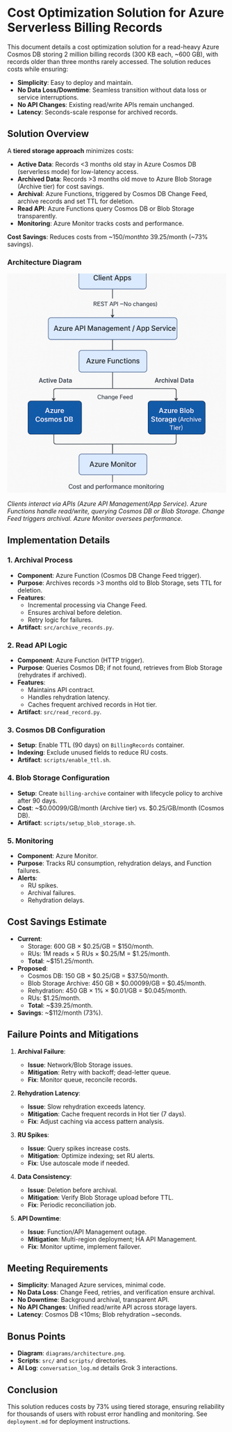 # Cost Optimization Solution for Azure Serverless Billing Records

This document details a cost optimization solution for a read-heavy Azure Cosmos DB storing 2 million billing records (300 KB each, ~600 GB), with records older than three months rarely accessed. The solution reduces costs while ensuring:
- **Simplicity**: Easy to deploy and maintain.
- **No Data Loss/Downtime**: Seamless transition without data loss or service interruptions.
- **No API Changes**: Existing read/write APIs remain unchanged.
- **Latency**: Seconds-scale response for archived records.

## Solution Overview

A **tiered storage approach** minimizes costs:
- **Active Data**: Records <3 months old stay in Azure Cosmos DB (serverless mode) for low-latency access.
- **Archived Data**: Records >3 months old move to Azure Blob Storage (Archive tier) for cost savings.
- **Archival**: Azure Functions, triggered by Cosmos DB Change Feed, archive records and set TTL for deletion.
- **Read API**: Azure Functions query Cosmos DB or Blob Storage transparently.
- **Monitoring**: Azure Monitor tracks costs and performance.

**Cost Savings**: Reduces costs from ~$150/month to ~$39.25/month (~73% savings).

### Architecture Diagram

![Architecture Diagram](diagrams/architecture.png)

*Clients interact via APIs (Azure API Management/App Service). Azure Functions handle read/write, querying Cosmos DB or Blob Storage. Change Feed triggers archival. Azure Monitor oversees performance.*

## Implementation Details

### 1. Archival Process
- **Component**: Azure Function (Cosmos DB Change Feed trigger).
- **Purpose**: Archives records >3 months old to Blob Storage, sets TTL for deletion.
- **Features**:
  - Incremental processing via Change Feed.
  - Ensures archival before deletion.
  - Retry logic for failures.
- **Artifact**: `src/archive_records.py`.

### 2. Read API Logic
- **Component**: Azure Function (HTTP trigger).
- **Purpose**: Queries Cosmos DB; if not found, retrieves from Blob Storage (rehydrates if archived).
- **Features**:
  - Maintains API contract.
  - Handles rehydration latency.
  - Caches frequent archived records in Hot tier.
- **Artifact**: `src/read_record.py`.

### 3. Cosmos DB Configuration
- **Setup**: Enable TTL (90 days) on `BillingRecords` container.
- **Indexing**: Exclude unused fields to reduce RU costs.
- **Artifact**: `scripts/enable_ttl.sh`.

### 4. Blob Storage Configuration
- **Setup**: Create `billing-archive` container with lifecycle policy to archive after 90 days.
- **Cost**: ~$0.00099/GB/month (Archive tier) vs. $0.25/GB/month (Cosmos DB).
- **Artifact**: `scripts/setup_blob_storage.sh`.

### 5. Monitoring
- **Component**: Azure Monitor.
- **Purpose**: Tracks RU consumption, rehydration delays, and Function failures.
- **Alerts**:
  - RU spikes.
  - Archival failures.
  - Rehydration delays.

## Cost Savings Estimate

- **Current**:
  - Storage: 600 GB × $0.25/GB = $150/month.
  - RUs: 1M reads × 5 RUs × $0.25/M = $1.25/month.
  - **Total**: ~$151.25/month.
- **Proposed**:
  - Cosmos DB: 150 GB × $0.25/GB = $37.50/month.
  - Blob Storage Archive: 450 GB × $0.00099/GB = $0.45/month.
  - Rehydration: 450 GB × 1% × $0.01/GB = $0.045/month.
  - RUs: $1.25/month.
  - **Total**: ~$39.25/month.
- **Savings**: ~$112/month (73%).

## Failure Points and Mitigations

1. **Archival Failure**:
   - **Issue**: Network/Blob Storage issues.
   - **Mitigation**: Retry with backoff; dead-letter queue.
   - **Fix**: Monitor queue, reconcile records.

2. **Rehydration Latency**:
   - **Issue**: Slow rehydration exceeds latency.
   - **Mitigation**: Cache frequent records in Hot tier (7 days).
   - **Fix**: Adjust caching via access pattern analysis.

3. **RU Spikes**:
   - **Issue**: Query spikes increase costs.
   - **Mitigation**: Optimize indexing; set RU alerts.
   - **Fix**: Use autoscale mode if needed.

4. **Data Consistency**:
   - **Issue**: Deletion before archival.
   - **Mitigation**: Verify Blob Storage upload before TTL.
   - **Fix**: Periodic reconciliation job.

5. **API Downtime**:
   - **Issue**: Function/API Management outage.
   - **Mitigation**: Multi-region deployment; HA API Management.
   - **Fix**: Monitor uptime, implement failover.

## Meeting Requirements

- **Simplicity**: Managed Azure services, minimal code.
- **No Data Loss**: Change Feed, retries, and verification ensure archival.
- **No Downtime**: Background archival, transparent API.
- **No API Changes**: Unified read/write API across storage layers.
- **Latency**: Cosmos DB <10ms; Blob rehydration ~seconds.

## Bonus Points

- **Diagram**: `diagrams/architecture.png`.
- **Scripts**: `src/` and `scripts/` directories.
- **AI Log**: `conversation_log.md` details Grok 3 interactions.

## Conclusion

This solution reduces costs by 73% using tiered storage, ensuring reliability for thousands of users with robust error handling and monitoring. See `deployment.md` for deployment instructions.